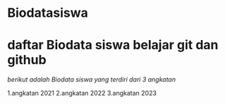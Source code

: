 # Biodatasiswa

# daftar Biodata siswa belajar git dan github 

*berikut adalah Biodata siswa yang terdiri dari 3 angkatan*

1.angkatan 2021
2.angkatan 2022
3.angkatan 2023
